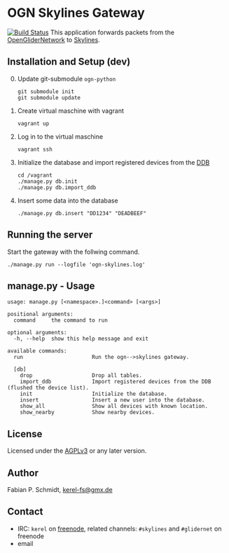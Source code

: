 # OGN Skylines Gateway
[![Build Status](https://travis-ci.org/kerel-fs/ogn-skylines-gateway.png?branch=master)](https://travis-ci.org/kerel-fs/ogn-skylines-gateway)
This application forwards packets from the [OpenGliderNetwork](http://glidernet.org) to [Skylines](https://skylines.aero).

## Installation and Setup (dev)
0. Update git-submodule `ogn-python`

   ```
   git submodule init
   git submodule update
   ```

1. Create virtual maschine with vagrant
   ```
   vagrant up
   ```

3. Log in to the virtual maschine

   ```
   vagrant ssh
   ```

4. Initialize the database and import registered devices from the [DDB](https://ddb.glidernet.org)

   ```
   cd /vagrant
   ./manage.py db.init
   ./manage.py db.import_ddb

   ```

5. Insert some data into the database

   ```
   ./manage.py db.insert "DD1234" "DEADBEEF"
   ```

## Running the server
Start the gateway with the follwing command.

```
./manage.py run --logfile 'ogn-skylines.log'
```

## manage.py - Usage
```
usage: manage.py [<namespace>.]<command> [<args>]

positional arguments:
  command     the command to run

optional arguments:
  -h, --help  show this help message and exit

available commands:
  run                      Run the ogn-->skylines gateway.
  
  [db]
    drop                   Drop all tables.
    import_ddb             Import registered devices from the DDB (flushed the device list).
    init                   Initialize the database.
    insert                 Insert a new user into the database.
    show_all               Show all devices with known location.
    show_nearby            Show nearby devices.
```

## License
Licensed under the [AGPLv3](LICENSE) or any later version.

## Author
Fabian P. Schmidt, <kerel-fs@gmx.de>

## Contact
- IRC: `kerel` on [freenode](https://freenode.net/),
  related channels: `#skylines` and `#glidernet` on freenode
- email
